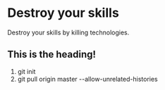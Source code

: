 # Destroy your skills
Destroy your skills by killing technologies.

## This is the heading!
1. git init
2. git pull origin master --allow-unrelated-histories
